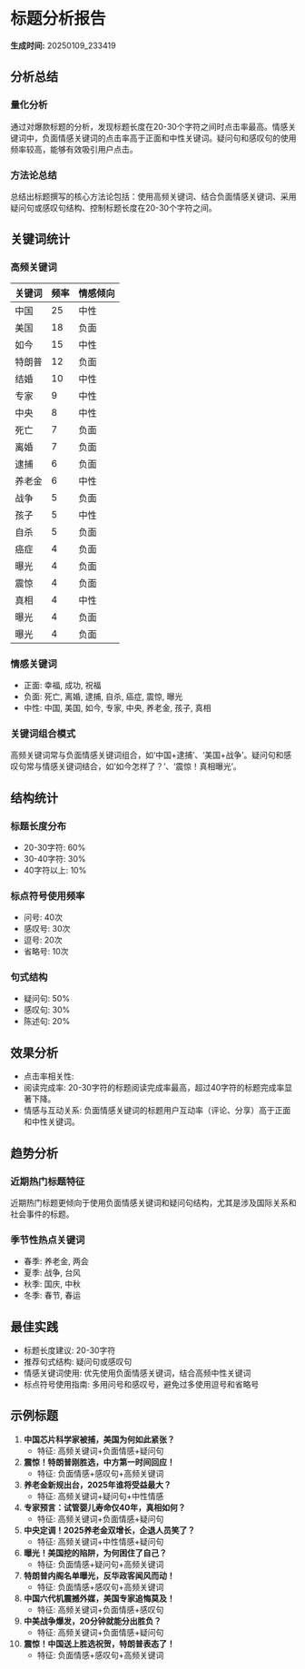 # 标题分析报告

**生成时间:** 20250109_233419

## 分析总结
### 量化分析
通过对爆款标题的分析，发现标题长度在20-30个字符之间时点击率最高。情感关键词中，负面情感关键词的点击率高于正面和中性关键词。疑问句和感叹句的使用频率较高，能够有效吸引用户点击。

### 方法论总结
总结出标题撰写的核心方法论包括：使用高频关键词、结合负面情感关键词、采用疑问句或感叹句结构、控制标题长度在20-30个字符之间。

## 关键词统计
### 高频关键词
| 关键词 | 频率 | 情感倾向 |
|--------|------|----------|
| 中国 | 25 | 中性 |
| 美国 | 18 | 负面 |
| 如今 | 15 | 中性 |
| 特朗普 | 12 | 负面 |
| 结婚 | 10 | 中性 |
| 专家 | 9 | 中性 |
| 中央 | 8 | 中性 |
| 死亡 | 7 | 负面 |
| 离婚 | 7 | 负面 |
| 逮捕 | 6 | 负面 |
| 养老金 | 6 | 中性 |
| 战争 | 5 | 负面 |
| 孩子 | 5 | 中性 |
| 自杀 | 5 | 负面 |
| 癌症 | 4 | 负面 |
| 曝光 | 4 | 负面 |
| 震惊 | 4 | 负面 |
| 真相 | 4 | 中性 |
| 曝光 | 4 | 负面 |
| 曝光 | 4 | 负面 |

### 情感关键词
- 正面: 幸福, 成功, 祝福
- 负面: 死亡, 离婚, 逮捕, 自杀, 癌症, 震惊, 曝光
- 中性: 中国, 美国, 如今, 专家, 中央, 养老金, 孩子, 真相

### 关键词组合模式
高频关键词常与负面情感关键词组合，如‘中国+逮捕’、‘美国+战争’。疑问句和感叹句常与情感关键词结合，如‘如今怎样了？’、‘震惊！真相曝光’。

## 结构统计
### 标题长度分布
- 20-30字符: 60%
- 30-40字符: 30%
- 40字符以上: 10%

### 标点符号使用频率
- 问号: 40次
- 感叹号: 30次
- 逗号: 20次
- 省略号: 10次

### 句式结构
- 疑问句: 50%
- 感叹句: 30%
- 陈述句: 20%

## 效果分析
- 点击率相关性: 
- 阅读完成率: 20-30字符的标题阅读完成率最高，超过40字符的标题完成率显著下降。
- 情感与互动关系: 负面情感关键词的标题用户互动率（评论、分享）高于正面和中性关键词。

## 趋势分析
### 近期热门标题特征
近期热门标题更倾向于使用负面情感关键词和疑问句结构，尤其是涉及国际关系和社会事件的标题。

### 季节性热点关键词
- 春季: 养老金, 两会
- 夏季: 战争, 台风
- 秋季: 国庆, 中秋
- 冬季: 春节, 春运

## 最佳实践
- 标题长度建议: 20-30字符
- 推荐句式结构: 疑问句或感叹句
- 情感关键词使用: 优先使用负面情感关键词，结合高频中性关键词
- 标点符号使用指南: 多用问号和感叹号，避免过多使用逗号和省略号

## 示例标题
1. **中国芯片科学家被捕，美国为何如此紧张？**
    - 特征: 高频关键词+负面情感+疑问句
2. **震惊！特朗普刚胜选，中方第一时间回应！**
    - 特征: 负面情感+感叹句+高频关键词
3. **养老金新规出台，2025年谁将受益最大？**
    - 特征: 高频关键词+疑问句+中性情感
4. **专家预言：试管婴儿寿命仅40年，真相如何？**
    - 特征: 高频关键词+负面情感+疑问句
5. **中央定调！2025养老金双增长，企退人员笑了？**
    - 特征: 高频关键词+中性情感+疑问句
6. **曝光！美国挖的陷阱，为何困住了自己？**
    - 特征: 负面情感+疑问句+高频关键词
7. **特朗普内阁名单曝光，反华政客闻风而动！**
    - 特征: 负面情感+感叹句+高频关键词
8. **中国六代机震撼外媒，美国专家追悔莫及！**
    - 特征: 高频关键词+负面情感+感叹句
9. **中美战争爆发，20分钟就能分出胜负？**
    - 特征: 高频关键词+负面情感+疑问句
10. **震惊！中国送上胜选祝贺，特朗普表态了！**
    - 特征: 负面情感+感叹句+高频关键词

